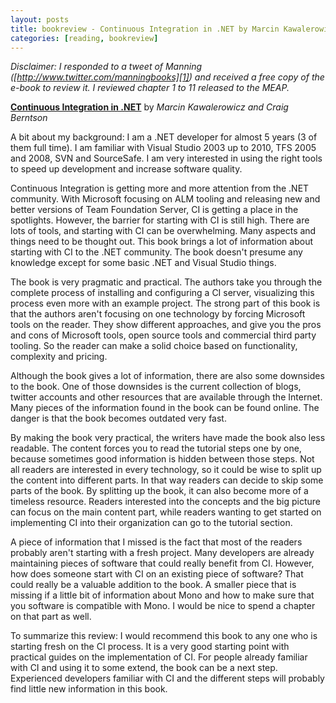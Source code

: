 ```yaml
---
layout: posts
title: bookreview - Continuous Integration in .NET by Marcin Kawalerowicz and Craig Berntson
categories: [reading, bookreview]
---
```

_Disclaimer: I responded to a tweet of Manning ([http://www.twitter.com/manningbooks][1]) and received a free copy of the e-book to review it. I reviewed chapter 1 to 11 released to the MEAP._

__[Continuous Integration in .NET][2]__ by _Marcin Kawalerowicz and Craig Berntson_
 
A bit about my background: I am a .NET developer for almost 5 years (3 of them full time). I am familiar with Visual Studio 2003 up to 2010, TFS 2005 and 2008, SVN and SourceSafe. I am very interested in using the right tools to speed up development and increase software quality.
 
Continuous Integration is getting more and more attention from the .NET community. With Microsoft focusing on ALM tooling and releasing new and better versions of Team Foundation Server, CI is getting a place in the spotlights. However, the barrier for starting with CI is still high. There are lots of tools, and starting with CI can be overwhelming. Many aspects and things need to be thought out. This book brings a lot of information about starting with CI to the .NET community. The book doesn't presume any knowledge except for some basic .NET and Visual Studio things.
 
The book is very pragmatic and practical. The authors take you through the complete process of installing and configuring a CI server, visualizing this process even more with an example project. The strong part of this book is that the authors aren't focusing on one technology by forcing Microsoft tools on the reader. They show different approaches, and give you the pros and cons of Microsoft tools, open source tools and commercial third party tooling. So the reader can make a solid choice based on functionality, complexity and pricing.
 
Although the book gives a lot of information, there are also some downsides to the book. One of those downsides is the current collection of blogs, twitter accounts and other resources that are available through the Internet. Many pieces of the information found in the book can be found online. The danger is that the book becomes outdated very fast.
 
By making the book very practical, the writers have made the book also less readable. The content forces you to read the tutorial steps one by one, because sometimes good information is hidden between those steps. Not all readers are interested in every technology, so it could be wise to split up the content into different parts. In that way readers can decide to skip some parts of the book. By splitting up the book, it can also become more of a timeless resource. Readers interested into the concepts and the big picture can focus on the main content part, while readers wanting to get started on implementing CI into their organization can go to the tutorial section.
 
A piece of information that I missed is the fact that most of the readers probably aren't starting with a fresh project. Many developers are already maintaining pieces of software that could really benefit from CI. However, how does someone start with CI on an existing piece of software? That could really be a valuable addition to the book. A smaller piece that is missing if a little bit of information about Mono and how to make sure that you software is compatible with Mono. I would be nice to spend a chapter on that part as well.
 
To summarize this review: I would recommend this book to any one who is starting fresh on the CI process. It is a very good starting point with practical guides on the implementation of CI. For people already familiar with CI and using it to some extend, the book can be a next step. Experienced developers familiar with CI and the different steps will probably find little new information in this book.

[1]: http://www.twitter.com/manningbooks
[2]: http://www.manning.com/kawalerowicz/